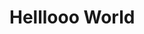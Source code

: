 
<html>
<head>
	<link rel="stylesheet" type="text/css" href="style4.css">
	<meta charset="utf-8">
	<meta name="viewport" content="width=device-width, initial-scale=1">
	<title>my website</title>
</head>
<body id="color">
	<h1 class="name">Helllooo World</h1>

</body>
</html>

